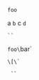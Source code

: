 <p><code>foo</code></p><p>a <code>b</code> c <code>d</code></p><p><code>``</code></p><p><code>foo\</code>bar`</p><p><code>\[\`</code></p><p><code> `` </code></p>
